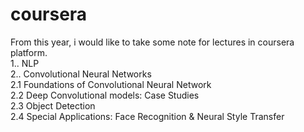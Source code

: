 # coursera
From this year, i would like to take some note for lectures in coursera platform.\
1.. NLP\
2.. Convolutional Neural Networks\
2.1 Foundations of Convolutional Neural Network\
2.2 Deep Convolutional models: Case Studies\
2.3 Object Detection\
2.4 Special Applications: Face Recognition & Neural Style Transfer


